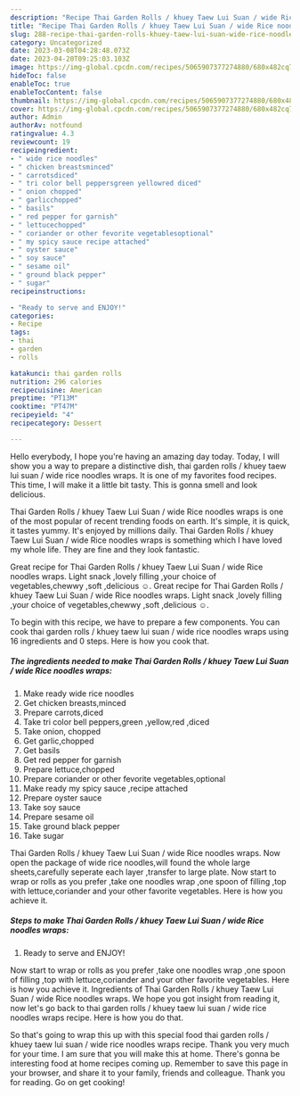 ```yaml
---
description: "Recipe Thai Garden Rolls / khuey Taew Lui Suan / wide Rice noodles wraps yang Very Delicious"
title: "Recipe Thai Garden Rolls / khuey Taew Lui Suan / wide Rice noodles wraps yang Very Delicious"
slug: 288-recipe-thai-garden-rolls-khuey-taew-lui-suan-wide-rice-noodles-wraps-yang-very-delicious
category: Uncategorized
date: 2023-03-08T04:28:48.073Z
date: 2023-04-20T09:25:03.103Z
image: https://img-global.cpcdn.com/recipes/5065907377274880/680x482cq70/thai-garden-rolls-khuey-taew-lui-suan-wide-rice-noodles-wraps-recipe-main-photo.jpg
hideToc: false
enableToc: true
enableTocContent: false
thumbnail: https://img-global.cpcdn.com/recipes/5065907377274880/680x482cq70/thai-garden-rolls-khuey-taew-lui-suan-wide-rice-noodles-wraps-recipe-main-photo.jpg
cover: https://img-global.cpcdn.com/recipes/5065907377274880/680x482cq70/thai-garden-rolls-khuey-taew-lui-suan-wide-rice-noodles-wraps-recipe-main-photo.jpg
author: Admin
authorAv: notfound
ratingvalue: 4.3
reviewcount: 19
recipeingredient:
- " wide rice noodles"
- " chicken breastsminced"
- " carrotsdiced"
- " tri color bell peppersgreen yellowred diced"
- " onion chopped"
- " garlicchopped"
- " basils"
- " red pepper for garnish"
- " lettucechopped"
- " coriander or other fevorite vegetablesoptional"
- " my spicy sauce recipe attached"
- " oyster sauce"
- " soy sauce"
- " sesame oil"
- " ground black pepper"
- " sugar"
recipeinstructions:

- "Ready to serve and ENJOY!"
categories:
- Recipe
tags:
- thai
- garden
- rolls

katakunci: thai garden rolls 
nutrition: 296 calories
recipecuisine: American
preptime: "PT13M"
cooktime: "PT47M"
recipeyield: "4"
recipecategory: Dessert

---
```



Hello everybody, I hope you're having an amazing day today. Today, I will show you a way to prepare a distinctive dish, thai garden rolls / khuey taew lui suan / wide rice noodles wraps. It is one of my favorites food recipes. This time, I will make it a little bit tasty. This is gonna smell and look delicious.

Thai Garden Rolls / khuey Taew Lui Suan / wide Rice noodles wraps is one of the most popular of recent trending foods on earth. It's simple, it is quick, it tastes yummy. It's enjoyed by millions daily. Thai Garden Rolls / khuey Taew Lui Suan / wide Rice noodles wraps is something which I have loved my whole life. They are fine and they look fantastic.

Great recipe for Thai Garden Rolls / khuey Taew Lui Suan / wide Rice noodles wraps. Light snack ,lovely filling ,your choice of vegetables,chewwy ,soft ,delicious ☺. Great recipe for Thai Garden Rolls / khuey Taew Lui Suan / wide Rice noodles wraps. Light snack ,lovely filling ,your choice of vegetables,chewwy ,soft ,delicious ☺.


To begin with this recipe, we have to prepare a few components. You can cook thai garden rolls / khuey taew lui suan / wide rice noodles wraps using 16 ingredients and 0 steps. Here is how you cook that.

<!--inarticleads1-->

##### The ingredients needed to make Thai Garden Rolls / khuey Taew Lui Suan / wide Rice noodles wraps:

1. Make ready  wide rice noodles
1. Get  chicken breasts,minced
1. Prepare  carrots,diced
1. Take  tri color bell peppers,green ,yellow,red ,diced
1. Take  onion, chopped
1. Get  garlic,chopped
1. Get  basils
1. Get  red pepper for garnish
1. Prepare  lettuce,chopped
1. Prepare  coriander or other fevorite vegetables,optional
1. Make ready  my spicy sauce ,recipe attached
1. Prepare  oyster sauce
1. Take  soy sauce
1. Prepare  sesame oil
1. Take  ground black pepper
1. Take  sugar


Thai Garden Rolls / khuey Taew Lui Suan / wide Rice noodles wraps. Now open the package of wide rice noodles,will found the whole large sheets,carefully seperate each layer ,transfer to large plate. Now start to wrap or rolls as you prefer ,take one noodles wrap ,one spoon of filling ,top with lettuce,coriander and your other favorite vegetables. Here is how you achieve it. 

<!--inarticleads2-->

##### Steps to make Thai Garden Rolls / khuey Taew Lui Suan / wide Rice noodles wraps:


1. Ready to serve and ENJOY!

Now start to wrap or rolls as you prefer ,take one noodles wrap ,one spoon of filling ,top with lettuce,coriander and your other favorite vegetables. Here is how you achieve it. Ingredients of Thai Garden Rolls / khuey Taew Lui Suan / wide Rice noodles wraps. We hope you got insight from reading it, now let&#39;s go back to thai garden rolls / khuey taew lui suan / wide rice noodles wraps recipe. Here is how you do that. 

So that's going to wrap this up with this special food thai garden rolls / khuey taew lui suan / wide rice noodles wraps recipe. Thank you very much for your time. I am sure that you will make this at home. There's gonna be interesting food at home recipes coming up. Remember to save this page in your browser, and share it to your family, friends and colleague. Thank you for reading. Go on get cooking!
